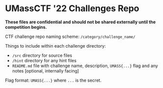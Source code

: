 <h1>UMassCTF '22 Challenges Repo</h1>

**These files are confidential and should not be shared externally until the competition begins.**

CTF challenge repo naming scheme:
`/category/challenge_name/`

Things to include within each challenge directory:
- `/src` directory for source files
- `/hint` directory for any hint files
- `README.md` file with challenge name, description, `UMASS{...}` flag and any notes [optional, internally facing]

Flag format: `UMASS{...}` where `...` is the secret.
